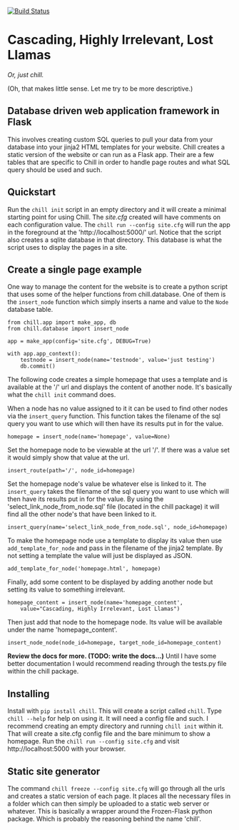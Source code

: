 [![Build Status](https://travis-ci.org/jkenlooper/chill.svg?branch=mustached-rival)](https://travis-ci.org/jkenlooper/chill)

# Cascading, Highly Irrelevant, Lost Llamas

*Or, just chill.*

(Oh, that makes little sense. Let me try to be more descriptive.)


## Database driven web application framework in Flask

This involves creating custom SQL queries to pull your data from your database
into your jinja2 HTML templates for your website.  Chill creates a static
version of the website or can run as a Flask app. Their are a few tables that
are specific to Chill in order to handle page routes and what SQL query should
be used and such.  

## Quickstart

Run the `chill init` script in an empty directory and it will create a minimal
starting point for using Chill. The *site.cfg* created will have comments on each
configuration value.  The `chill run --config site.cfg` will run the app in the
foreground at the 'http://localhost:5000/' url. Notice that the script also
creates a sqlite database in that directory.  This database is what the script
uses to display the pages in a site.

## Create a single page example

One way to manage the content for the website is to create a python script that
uses some of the helper functions from chill.database.  One of them is the
`insert_node` function which simply inserts a name and value to the `Node`
database table. 

    from chill.app import make_app, db
    from chill.database import insert_node

    app = make_app(config='site.cfg', DEBUG=True)

    with app.app_context():
        testnode = insert_node(name='testnode', value='just testing')
        db.commit()
    
The following code creates a simple homepage that uses a template and is
available at the '/' url and displays the content of another node.  It's
basically what the `chill init` command does.

When a node has no value assigned to it it can be used to find other nodes via
the `insert_query` function. This function takes the filename of the sql
query you want to use which will then have its results put in for the value.

    homepage = insert_node(name='homepage', value=None)

Set the homepage node to be viewable at the url '/'.  If there was a value set
it would simply show that value at the url. 

    insert_route(path='/', node_id=homepage)

Set the homepage node's value be whatever else is linked to it.  The
`insert_query` takes the filename of the sql query you want to use which
will then have its results put in for the value. By using the
'select_link_node_from_node.sql' file (located in the chill package) it will
find all the other node's that have been linked to it.

    insert_query(name='select_link_node_from_node.sql', node_id=homepage)

To make the homepage node use a template to display its value then use
`add_template_for_node` and pass in the filename of the jinja2 template. By not
setting a template the value will just be displayed as JSON.

    add_template_for_node('homepage.html', homepage)

Finally, add some content to be displayed by adding another node but setting
its value to something irrelevant.

    homepage_content = insert_node(name='homepage_content',
        value="Cascading, Highly Irrelevant, Lost Llamas")

Then just add that node to the homepage node. Its value will be available under
the name 'homepage_content'.

    insert_node_node(node_id=homepage, target_node_id=homepage_content)


**Review the docs for more. (TODO: write the docs...)**  Until I have some
better documentation I would recommend reading through the tests.py file within
the chill package.  


## Installing

Install with `pip install chill`.  This will create a script called `chill`.
Type `chill --help` for help on using it.  It will need a config file and such.
I recommend creating an empty directory and running `chill init` within it.
That will create a site.cfg config file and the bare minimum to show
a homepage.  Run the `chill run --config site.cfg` and visit
http://localhost:5000 with your browser.


## Static site generator

The command `chill freeze --config site.cfg` will go through all the urls and
creates a static version of each page.  It places all the necessary files in
a folder which can then simply be uploaded to a static web server or whatever.
This is basically a wrapper around the Frozen-Flask python package.  Which is
probably the reasoning behind the name 'chill'.
